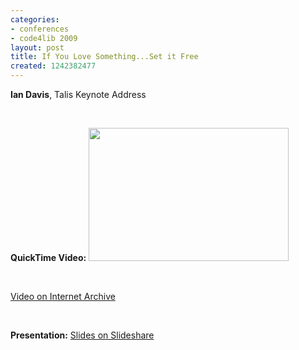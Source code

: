 ```yaml
---
categories:
- conferences
- code4lib 2009
layout: post
title: If You Love Something...Set it Free
created: 1242382477
---
```

<strong>Ian Davis</strong>, Talis
Keynote Address

<p>&nbsp;</p>
<strong>QuickTime Video:</strong>
<a href="http://dl.lib.brown.edu/code4lib/davis.html" target="_blank">
<img src="http://dl.lib.brown.edu/code4lib//24_davis.jpg" border="0" width="320" height="213"></a>

<p>&nbsp;</p>

<a href="http://www.archive.org/details/Code4lib2009KeynoteAddressIanDavis">Video on Internet Archive</a>

<p>&nbsp;</p>

<strong>Presentation:</strong>
<a href="http://www.slideshare.net/iandavis/code4lib2009-keynote-1073812" target="_blank">Slides on Slideshare</a>





